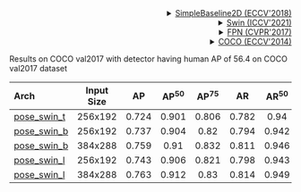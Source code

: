 <!-- [ALGORITHM] -->

<details>
<summary align="right"><a href="http://openaccess.thecvf.com/content_ECCV_2018/html/Bin_Xiao_Simple_Baselines_for_ECCV_2018_paper.html">SimpleBaseline2D (ECCV'2018)</a></summary>

```bibtex
@inproceedings{xiao2018simple,
  title={Simple baselines for human pose estimation and tracking},
  author={Xiao, Bin and Wu, Haiping and Wei, Yichen},
  booktitle={Proceedings of the European conference on computer vision (ECCV)},
  pages={466--481},
  year={2018}
}
```

</details>

<!-- [BACKBONE] -->

<details>
<summary align="right"><a href="https://arxiv.org/abs/2103.14030">Swin (ICCV'2021)</a></summary>

```bibtex
@inproceedings{liu2021swin,
  title={Swin transformer: Hierarchical vision transformer using shifted windows},
  author={Liu, Ze and Lin, Yutong and Cao, Yue and Hu, Han and Wei, Yixuan and Zhang, Zheng and Lin, Stephen and Guo, Baining},
  booktitle={Proceedings of the IEEE/CVF International Conference on Computer Vision},
  pages={10012--10022},
  year={2021}
}
```

</details>

<!-- [OTHERS] -->

<details>
<summary align="right"><a href="https://openaccess.thecvf.com/content_cvpr_2017/html/Lin_Feature_Pyramid_Networks_CVPR_2017_paper.html">FPN (CVPR'2017)</a></summary>

```bibtex
@inproceedings{lin2017feature,
  title={Feature pyramid networks for object detection},
  author={Lin, Tsung-Yi and Doll{\'a}r, Piotr and Girshick, Ross and He, Kaiming and Hariharan, Bharath and Belongie, Serge},
  booktitle={Proceedings of the IEEE conference on computer vision and pattern recognition},
  pages={2117--2125},
  year={2017}
}
```

</details>

<!-- [DATASET] -->

<details>
<summary align="right"><a href="https://link.springer.com/chapter/10.1007/978-3-319-10602-1_48">COCO (ECCV'2014)</a></summary>

```bibtex
@inproceedings{lin2014microsoft,
  title={Microsoft coco: Common objects in context},
  author={Lin, Tsung-Yi and Maire, Michael and Belongie, Serge and Hays, James and Perona, Pietro and Ramanan, Deva and Doll{\'a}r, Piotr and Zitnick, C Lawrence},
  booktitle={European conference on computer vision},
  pages={740--755},
  year={2014},
  organization={Springer}
}
```

</details>

Results on COCO val2017 with detector having human AP of 56.4 on COCO val2017 dataset

| Arch                                          | Input Size |  AP   | AP<sup>50</sup> | AP<sup>75</sup> |  AR   | AR<sup>50</sup> |                     ckpt                      |                      log                      |
| :-------------------------------------------- | :--------: | :---: | :-------------: | :-------------: | :---: | :-------------: | :-------------------------------------------: | :-------------------------------------------: |
| [pose_swin_t](/configs/body_2d_keypoint/topdown_heatmap/coco/td-hm_swin-t-p4-w7_8xb32-210e_coco-256x192.py) |  256x192   | 0.724 |      0.901      |      0.806      | 0.782 |      0.94       | [ckpt](https://download.openmmlab.com/mmpose/top_down/swin/swin_t_p4_w7_coco_256x192-eaefe010_20220503.pth) | [log](https://download.openmmlab.com/mmpose/top_down/swin/swin_t_p4_w7_coco_256x192_20220503.log.json) |
| [pose_swin_b](/configs/body_2d_keypoint/topdown_heatmap/coco/td-hm_swin-b-p4-w7_8xb32-210e_coco-256x192.py) |  256x192   | 0.737 |      0.904      |      0.82       | 0.794 |      0.942      | [ckpt](https://download.openmmlab.com/mmpose/top_down/swin/swin_b_p4_w7_coco_256x192-7432be9e_20220705.pth) | [log](https://download.openmmlab.com/mmpose/top_down/swin/swin_b_p4_w7_coco_256x192_20220705.log.json) |
| [pose_swin_b](/configs/body_2d_keypoint/topdown_heatmap/coco/td-hm_swin-b-p4-w7_8xb32-210e_coco-384x288.py) |  384x288   | 0.759 |      0.91       |      0.832      | 0.811 |      0.946      | [ckpt](https://download.openmmlab.com/mmpose/top_down/swin/swin_b_p4_w7_coco_384x288-3abf54f9_20220705.pth) | [log](https://download.openmmlab.com/mmpose/top_down/swin/swin_b_p4_w7_coco_384x288_20220705.log.json) |
| [pose_swin_l](/configs/body_2d_keypoint/topdown_heatmap/coco/td-hm_swin-l-p4-w7_8xb32-210e_coco-256x192.py) |  256x192   | 0.743 |      0.906      |      0.821      | 0.798 |      0.943      | [ckpt](https://download.openmmlab.com/mmpose/top_down/swin/swin_l_p4_w7_coco_256x192-642a89db_20220705.pth) | [log](https://download.openmmlab.com/mmpose/top_down/swin/swin_l_p4_w7_coco_256x192_20220705.log.json) |
| [pose_swin_l](/configs/body_2d_keypoint/topdown_heatmap/coco/td-hm_swin-l-p4-w7_8xb32-210e_coco-384x288.py) |  384x288   | 0.763 |      0.912      |      0.83       | 0.814 |      0.949      | [ckpt](https://download.openmmlab.com/mmpose/top_down/swin/swin_l_p4_w7_coco_384x288-c36b7845_20220705.pth) | [log](https://download.openmmlab.com/mmpose/top_down/swin/swin_l_p4_w7_coco_384x288_20220705.log.json) |
